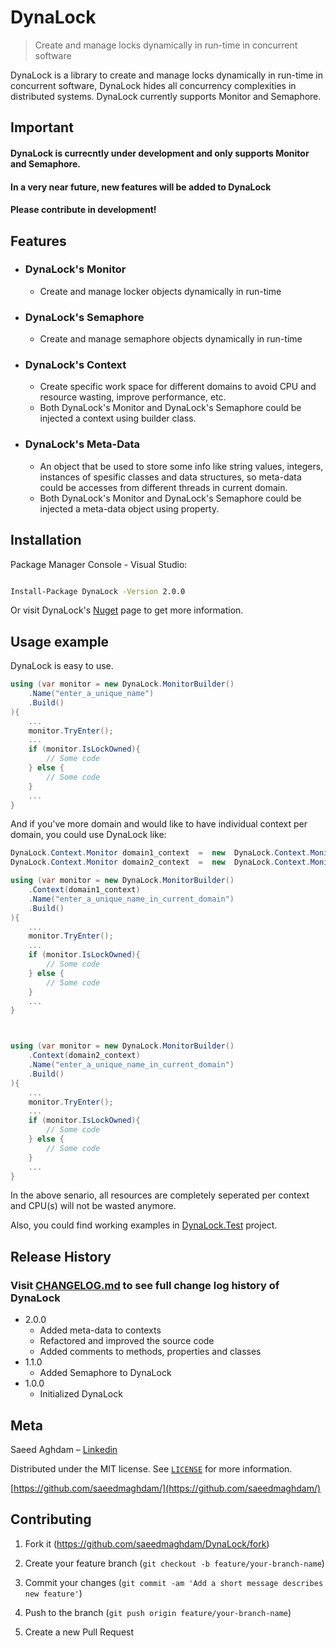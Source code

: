 # DynaLock
> Create and manage locks dynamically in run-time in concurrent software

DynaLock is a library to create and manage locks dynamically in run-time in concurrent software, DynaLock hides all concurrency complexities in distributed systems.
DynaLock currently supports Monitor and Semaphore.

## Important
#### DynaLock is currecntly under development and only supports Monitor and Semaphore.
#### In a very near future, new features will be added to DynaLock
#### Please contribute in development!

## Features
* ### DynaLock's Monitor
	* Create and manage locker objects dynamically in run-time
* ### DynaLock's Semaphore
	* Create and manage semaphore objects dynamically in run-time
* ### DynaLock's Context
	* Create specific work space for different domains to avoid CPU and resource wasting, improve performance, etc.
	* Both DynaLock's Monitor and DynaLock's Semaphore could be injected a context using builder class.
* ### DynaLock's Meta-Data
	* An object that be used to store some info like string values, integers, instances of spesific classes and data structures, so meta-data could be accesses from different threads in current domain.
	* Both DynaLock's Monitor and DynaLock's Semaphore could be injected a meta-data object using property.

## Installation

Package Manager Console - Visual Studio:

```sh

Install-Package DynaLock -Version 2.0.0

```

Or visit DynaLock's [Nuget][nuget-page] page to get more information.

## Usage example

DynaLock is easy to use.

```cs
using (var monitor = new DynaLock.MonitorBuilder()
	.Name("enter_a_unique_name")
	.Build()
){
	...
	monitor.TryEnter();
	...
	if (monitor.IsLockOwned){
		// Some code
	} else {
		// Some code
	}
	...
}
```

And if you've more domain and would like to have individual context per domain, you could use DynaLock like:

```cs
DynaLock.Context.Monitor domain1_context  =  new  DynaLock.Context.Monitor()
DynaLock.Context.Monitor domain2_context  =  new  DynaLock.Context.Monitor()

using (var monitor = new DynaLock.MonitorBuilder()
	.Context(domain1_context)
	.Name("enter_a_unique_name_in_current_domain")
	.Build()
){
	...
	monitor.TryEnter();
	...
	if (monitor.IsLockOwned){
		// Some code
	} else {
		// Some code
	}
	...
}



using (var monitor = new DynaLock.MonitorBuilder()
	.Context(domain2_context)
	.Name("enter_a_unique_name_in_current_domain")
	.Build()
){
	...
	monitor.TryEnter();
	...
	if (monitor.IsLockOwned){
		// Some code
	} else {
		// Some code
	}
	...
}

```

In the above senario, all resources are completely seperated per context and CPU(s) will not be wasted anymore. 

Also, you could find working examples in [DynaLock.Test] project.
  
## Release History
  
### Visit [CHANGELOG.md] to see full change log history of DynaLock

* 2.0.0
	* Added meta-data to contexts
	* Refactored and improved the source code
	* Added comments to methods, properties and classes
* 1.1.0
	* Added Semaphore to DynaLock
* 1.0.0
	* Initialized DynaLock

## Meta
Saeed Aghdam – [Linkedin][linkedin]

Distributed under the MIT license. See [``LICENSE``][github-license] for more information.

[https://github.com/saeedmaghdam/](https://github.com/saeedmaghdam/)

## Contributing

1. Fork it (<https://github.com/saeedmaghdam/DynaLock/fork>)
2. Create your feature branch (`git checkout -b feature/your-branch-name`)
3. Commit your changes (`git commit -am 'Add a short message describes new feature'`)
4. Push to the branch (`git push origin feature/your-branch-name`)

5. Create a new Pull Request

<!-- Markdown link & img dfn's -->

[linkedin]:https://www.linkedin.com/in/saeedmaghdam/

[nuget-page]:https://www.nuget.org/packages/DynaLock

[github]: https://github.com/saeedmaghdam/

[github-page]: https://github.com/saeedmaghdam/DynaLock/
[github-license]: https://raw.githubusercontent.com/saeedmaghdam/DynaLock/master/LICENSE
[CHANGELOG.md]: https://github.com/saeedmaghdam/DynaLock/blob/master/CHANGELOG.md
[DynaLock.Test]: https://github.com/saeedmaghdam/DynaLock/tree/master/DynaLock.Test